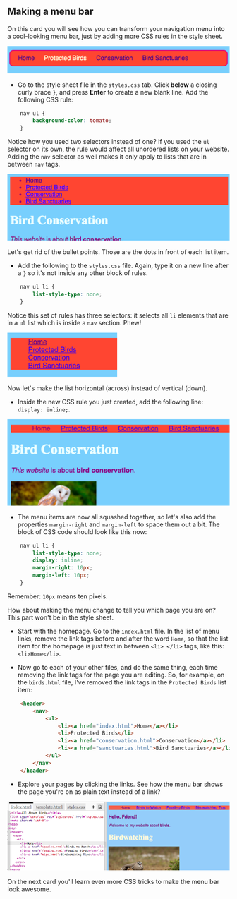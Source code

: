 ## Making a menu bar

On this card you will see how you can transform your navigation menu into a cool-looking menu bar, just by adding more CSS rules in the style sheet.

![Example of a menu bar](images/egCoolMenuBar.png)

- Go to the style sheet file in the `styles.css` tab. Click **below** a closing curly brace `}`, and press **Enter** to create a new blank line. Add the following CSS rule:

```css
    nav ul {
        background-color: tomato;
    }
```

Notice how you used two selectors instead of one? If you used the `ul` selector on its own, the rule would affect all unordered lists on your website. Adding the `nav` selector as well makes it only apply to lists that are in between `nav` tags.

![List with red background](images/egMenuBarFirstStyle.png)

Let's get rid of the bullet points. Those are the dots in front of each list item.

- Add the following to the `styles.css` file. Again, type it on a new line after a `}` so it's not inside any other block of rules.

```css
    nav ul li {
        list-style-type: none;
    }
```

Notice this set of rules has three selectors: it selects all `li` elements that are in a `ul` list which is inside a `nav` section. Phew!

![List with bullet points removed](images/egMenuBarNoBullets.png)

Now let's make the list horizontal (across) instead of vertical (down).

- Inside the new CSS rule you just created, add the following line: `display: inline;`.

![](images/egMenuBarInline.png)

- The menu items are now all squashed together, so let's also add the properties `margin-right` and `margin-left` to space them out a bit. The block of CSS code should look like this now:

```css
    nav ul li {
        list-style-type: none;
        display: inline;
        margin-right: 10px;
        margin-left: 10px;
    }
```

Remember: `10px` means ten pixels.

How about making the menu change to tell you which page you are on? This part won't be in the style sheet.

- Start with the homepage. Go to the `index.html` file. In the list of menu links, remove the link tags before and after the word `Home`, so that the list item for the homepage is just text in between `<li> </li>` tags, like this: `<li>Home</li>`.

- Now go to each of your other files, and do the same thing, each time removing the link tags for the page you are editing. So, for example, on the `birds.html` file, I've removed the link tags in the `Protected Birds` list item:

```html
    <header>
        <nav>
            <ul>
                <li><a href="index.html">Home</a></li>
                <li>Protected Birds</li>
                <li><a href="conservation.html">Conservation</a></li>
                <li><a href="sanctuaries.html">Bird Sanctuaries</a></li>
            </ul>
        </nav>
    </header>
```

- Explore your pages by clicking the links. See how the menu bar shows the page you're on as plain text instead of a link?

![Example of menu bar highlighting current page](images/egMenuBarOnPage.png)

On the next card you'll learn even more CSS tricks to make the menu bar look awesome.
